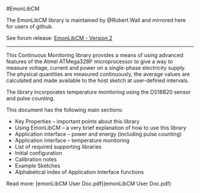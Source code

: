 #EmonLibCM

The EmonLibCM library is maintained by @Robert.Wall and mirrored here for users of github.

See forum release: [EmonLibCM - Version 2](https://community.openenergymonitor.org/t/emonlibcm-version-2/9241)

---

This Continuous Monitoring library provides a means of using advanced features of the Atmel ATMega328P microprocessor to give a way to measure voltage, current and power on a single-phase electricity supply. The physical quantities are measured continuously, the average values are calculated and made available to the host sketch at user-defined intervals.

The library incorporates temperature monitoring using the DS18B20 sensor and pulse counting.

This document has the following main sections:

- Key Properties – important points about this library
- Using EmonLibCM – a very brief explanation of how to use this library
- Application interface – power and energy (including pulse counting)
- Application interface – temperature monitoring
- List of required supporting libraries
- Initial configuration
- Calibration notes
- Example Sketches
- Alphabetical index of Application Interface functions

Read more: [emonLibCM User Doc.pdf](emonLibCM User Doc.pdf)
